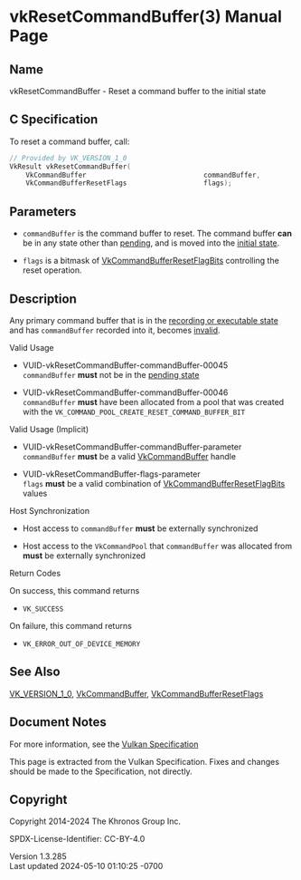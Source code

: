 # vkResetCommandBuffer(3) Manual Page

## Name

vkResetCommandBuffer - Reset a command buffer to the initial state



## <a href="#_c_specification" class="anchor"></a>C Specification

To reset a command buffer, call:

``` c
// Provided by VK_VERSION_1_0
VkResult vkResetCommandBuffer(
    VkCommandBuffer                             commandBuffer,
    VkCommandBufferResetFlags                   flags);
```

## <a href="#_parameters" class="anchor"></a>Parameters

- `commandBuffer` is the command buffer to reset. The command buffer
  **can** be in any state other than <a
  href="https://registry.khronos.org/vulkan/specs/1.3-extensions/html/vkspec.html#commandbuffers-lifecycle"
  target="_blank" rel="noopener">pending</a>, and is moved into the <a
  href="https://registry.khronos.org/vulkan/specs/1.3-extensions/html/vkspec.html#commandbuffers-lifecycle"
  target="_blank" rel="noopener">initial state</a>.

- `flags` is a bitmask of
  [VkCommandBufferResetFlagBits](https://registry.khronos.org/vulkan/specs/1.3-extensions/man/html/VkCommandBufferResetFlagBits.html)
  controlling the reset operation.

## <a href="#_description" class="anchor"></a>Description

Any primary command buffer that is in the <a
href="https://registry.khronos.org/vulkan/specs/1.3-extensions/html/vkspec.html#commandbuffers-lifecycle"
target="_blank" rel="noopener">recording or executable state</a> and has
`commandBuffer` recorded into it, becomes <a
href="https://registry.khronos.org/vulkan/specs/1.3-extensions/html/vkspec.html#commandbuffers-lifecycle"
target="_blank" rel="noopener">invalid</a>.

Valid Usage

- <a href="#VUID-vkResetCommandBuffer-commandBuffer-00045"
  id="VUID-vkResetCommandBuffer-commandBuffer-00045"></a>
  VUID-vkResetCommandBuffer-commandBuffer-00045  
  `commandBuffer` **must** not be in the <a
  href="https://registry.khronos.org/vulkan/specs/1.3-extensions/html/vkspec.html#commandbuffers-lifecycle"
  target="_blank" rel="noopener">pending state</a>

- <a href="#VUID-vkResetCommandBuffer-commandBuffer-00046"
  id="VUID-vkResetCommandBuffer-commandBuffer-00046"></a>
  VUID-vkResetCommandBuffer-commandBuffer-00046  
  `commandBuffer` **must** have been allocated from a pool that was
  created with the `VK_COMMAND_POOL_CREATE_RESET_COMMAND_BUFFER_BIT`

Valid Usage (Implicit)

- <a href="#VUID-vkResetCommandBuffer-commandBuffer-parameter"
  id="VUID-vkResetCommandBuffer-commandBuffer-parameter"></a>
  VUID-vkResetCommandBuffer-commandBuffer-parameter  
  `commandBuffer` **must** be a valid
  [VkCommandBuffer](https://registry.khronos.org/vulkan/specs/1.3-extensions/man/html/VkCommandBuffer.html) handle

- <a href="#VUID-vkResetCommandBuffer-flags-parameter"
  id="VUID-vkResetCommandBuffer-flags-parameter"></a>
  VUID-vkResetCommandBuffer-flags-parameter  
  `flags` **must** be a valid combination of
  [VkCommandBufferResetFlagBits](https://registry.khronos.org/vulkan/specs/1.3-extensions/man/html/VkCommandBufferResetFlagBits.html)
  values

Host Synchronization

- Host access to `commandBuffer` **must** be externally synchronized

- Host access to the `VkCommandPool` that `commandBuffer` was allocated
  from **must** be externally synchronized

Return Codes

On success, this command returns  
- `VK_SUCCESS`

On failure, this command returns  
- `VK_ERROR_OUT_OF_DEVICE_MEMORY`

## <a href="#_see_also" class="anchor"></a>See Also

[VK_VERSION_1_0](https://registry.khronos.org/vulkan/specs/1.3-extensions/man/html/VK_VERSION_1_0.html),
[VkCommandBuffer](https://registry.khronos.org/vulkan/specs/1.3-extensions/man/html/VkCommandBuffer.html),
[VkCommandBufferResetFlags](https://registry.khronos.org/vulkan/specs/1.3-extensions/man/html/VkCommandBufferResetFlags.html)

## <a href="#_document_notes" class="anchor"></a>Document Notes

For more information, see the <a
href="https://registry.khronos.org/vulkan/specs/1.3-extensions/html/vkspec.html#vkResetCommandBuffer"
target="_blank" rel="noopener">Vulkan Specification</a>

This page is extracted from the Vulkan Specification. Fixes and changes
should be made to the Specification, not directly.

## <a href="#_copyright" class="anchor"></a>Copyright

Copyright 2014-2024 The Khronos Group Inc.

SPDX-License-Identifier: CC-BY-4.0

Version 1.3.285  
Last updated 2024-05-10 01:10:25 -0700
